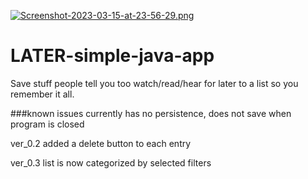 [![Screenshot-2023-03-15-at-23-56-29.png](https://i.postimg.cc/N0YcKCbh/Screenshot-2023-03-15-at-23-56-29.png)](https://postimg.cc/DSCDDgt5)

# LATER-simple-java-app

Save stuff people tell you too watch/read/hear for later to a list so you remember it all.

###known issues
currently has no persistence, does not save when program is closed

ver_0.2 
added a delete button to each entry

ver_0.3
list is now categorized by selected filters
